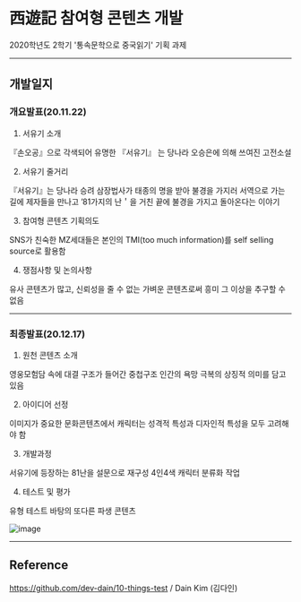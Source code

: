 # 西遊記 참여형 콘텐츠 개발

2020학년도 2학기 '통속문학으로 중국읽기' 기획 과제

- - -

## 개발일지

### 개요발표(20.11.22)

01. 서유기 소개 

『손오공』으로 각색되어 유명한 『서유기』 는 당나라 오승은에 의해 쓰여진 고전소설 

02. 서유기 줄거리

『서유기』는 당나라 승려 삼장법사가 태종의 명을 받아 불경을 가지러 서역으로 가는 길에 제자들을 만나고 ’81가지의 난＇을 거친 끝에 불경을 가지고 돌아온다는 이야기

03. 참여형 콘텐츠 기획의도
 
SNS가 친숙한 MZ세대들은 본인의 TMI(too much information)를 self selling source로 활용함 

04. 쟁점사항 및 논의사항

유사 콘텐츠가 많고, 신뢰성을 줄 수 없는 가벼운 콘텐츠로써 흥미 그 이상을 추구할 수 없음


---


### 최종발표(20.12.17)

01. 원천 콘텐츠 소개

영웅모험담 속에 대결 구조가 들어간 중첩구조 인간의 욕망 극복의 상징적 의미를 담고 있음

02. 아이디어 선정

이미지가 중요한 문화콘텐츠에서 캐릭터는 성격적 특성과 디자인적 특성을 모두 고려해야 함

03. 개발과정

서유기에 등장하는 81난을 설문으로 재구성
4인4색 캐릭터 분류화 작업

04. 테스트 및 평가

유형 테스트 바탕의 또다른 파생 콘텐츠 

![image](https://user-images.githubusercontent.com/94159857/144574073-bd952a8f-acbe-410c-b959-ae02fead4a46.png)

- - -

## Reference
https://github.com/dev-dain/10-things-test / Dain Kim (김다인)
